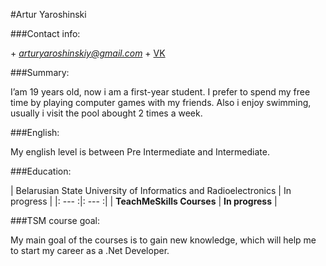 #Artur Yaroshinski

###Contact info:

+ *arturyaroshinskiy@gmail.com*
+ [VK](vk.com/artur_yaroshinski)

###Summary:

I’am 19 years old, now i am a first-year student.
I prefer to spend my free time by playing computer games with my friends.
Also i enjoy swimming, usually i visit the pool abought 2 times a week.

###English:

My english level is between Pre Intermediate and Intermediate.

###Education:

| Belarusian State University of Informatics and Radioelectronics | In progress |
|: --- :|: --- :|
| **TeachMeSkills Courses** | **In progress** |

###TSM course goal:

My main goal of the courses is to gain new knowledge, which will help me to start my career as a .Net Developer.